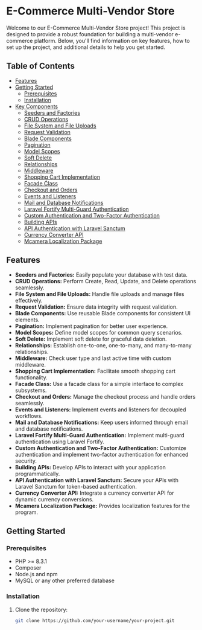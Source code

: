 # E-Commerce Multi-Vendor Store

Welcome to our E-Commerce Multi-Vendor Store project! This project is designed to provide a robust foundation for building a multi-vendor e-commerce platform. Below, you'll find information on key features, how to set up the project, and additional details to help you get started.

## Table of Contents

- [Features](#features)
- [Getting Started](#getting-started)
  - [Prerequisites](#prerequisites)
  - [Installation](#installation)
- [Key Components](#key-components)
  - [Seeders and Factories](#seeders-and-factories)
  - [CRUD Operations](#crud-operations)
  - [File System and File Uploads](#file-system-and-file-uploads)
  - [Request Validation](#request-validation)
  - [Blade Components](#blade-components)
  - [Pagination](#pagination)
  - [Model Scopes](#model-scopes)
  - [Soft Delete](#soft-delete)
  - [Relationships](#relationships)
  - [Middleware](#middleware)
  - [Shopping Cart Implementation](#shopping-cart-implementation)
  - [Facade Class](#facade-class)
  - [Checkout and Orders](#checkout-and-orders)
  - [Events and Listeners](#events-and-listeners)
  - [Mail and Database Notifications](#mail-and-database-notifications)
  - [Laravel Fortify Multi-Guard Authentication](#laravel-fortify-multi-guard-authentication)
  - [Custom Authentication and Two-Factor Authentication](#custom-authentication-and-two-factor-authentication)
  - [Building APIs](#building-apis)
  - [API Authentication with Laravel Sanctum](#api-authentication-with-laravel-sanctum)
  - [Currency Converter API](#currency-converter-api)
  - [Mcamera Localization Package](#Mcamera-Localization-Package)

## Features

- **Seeders and Factories:** Easily populate your database with test data.
- **CRUD Operations:** Perform Create, Read, Update, and Delete operations seamlessly.
- **File System and File Uploads:** Handle file uploads and manage files effectively.
- **Request Validation:** Ensure data integrity with request validation.
- **Blade Components:** Use reusable Blade components for consistent UI elements.
- **Pagination:** Implement pagination for better user experience.
- **Model Scopes:** Define model scopes for common query scenarios.
- **Soft Delete:** Implement soft delete for graceful data deletion.
- **Relationships:** Establish one-to-one, one-to-many, and many-to-many relationships.
- **Middleware:** Check user type and last active time with custom middleware.
- **Shopping Cart Implementation:** Facilitate smooth shopping cart functionality.
- **Facade Class:** Use a facade class for a simple interface to complex subsystems.
- **Checkout and Orders:** Manage the checkout process and handle orders seamlessly.
- **Events and Listeners:** Implement events and listeners for decoupled workflows.
- **Mail and Database Notifications:** Keep users informed through email and database notifications.
- **Laravel Fortify Multi-Guard Authentication:** Implement multi-guard authentication using Laravel Fortify.
- **Custom Authentication and Two-Factor Authentication:** Customize authentication and implement two-factor authentication for enhanced security.
- **Building APIs:** Develop APIs to interact with your application programmatically.
- **API Authentication with Laravel Sanctum:** Secure your APIs with Laravel Sanctum for token-based authentication.
- **Currency Converter API:** Integrate a currency converter API for dynamic currency conversions.
- **Mcamera Localization Package:** Provides localization features for the program.


## Getting Started

### Prerequisites

- PHP >= 8.3.1
- Composer
- Node.js and npm
- MySQL or any other preferred database

### Installation

1. Clone the repository:

   ```bash
   git clone https://github.com/your-username/your-project.git
